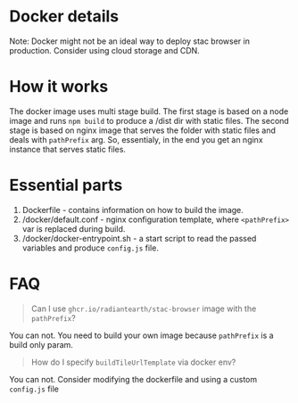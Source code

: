 # Docker details

Note: Docker might not be an ideal way to deploy stac browser in production. Consider using cloud storage and CDN. 

# How it works
The docker image uses multi stage build.
The first stage is based on a node image and runs `npm build` to produce a /dist dir with static files.
The second stage is based on nginx image that serves the folder with static files and deals with `pathPrefix` arg.
So, essentialy, in the end you get an nginx instance that serves static files.

# Essential parts
1. Dockerfile - contains information on how to build the image.
2. /docker/default.conf - nginx configuration template, where `<pathPrefix>` var is replaced during build.
3. /docker/docker-entrypoint.sh - a start script to read the passed variables and produce `config.js` file.

# FAQ
> Can I use `ghcr.io/radiantearth/stac-browser` image with the `pathPrefix`?

You can not. You need to build your own image because `pathPrefix` is a build only param.

> How do I specify `buildTileUrlTemplate` via docker env?

You can not. Consider modifying the dockerfile and using a custom `config.js` file